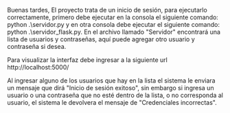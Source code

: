 Buenas tardes, 
El proyecto trata de un inicio de sesión, para ejecutarlo correctamente, primero debe ejecutar en la consola el siguiente comando: python .\servidor.py y en otra consola debe ejecutar el siguiente comando: python .\servidor_flask.py.
En el archivo llamado "Servidor" encontrará una lista de usuarios y contraseñas, aquí puede agregar otro usuario y contraseña si desea.

Para visualizar la interfaz debe ingresar a la siguiente url http://localhost:5000/

Al ingresar alguno de los usuarios que hay en la lista el sistema le enviara un mensaje que dirá "Inicio de sesión exitoso",
sin embargo si ingresa un usuario o una contraseña que no esté dentro de la lista, o no corresponda al usuario, el sistema le devolvera el mensaje de "Credenciales incorrectas".

